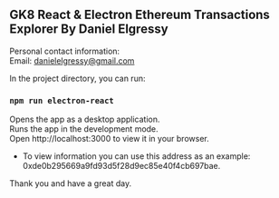 ## GK8 React & Electron Ethereum Transactions Explorer By Daniel Elgressy
Personal contact information:\
Email: danielelgressy@gmail.com

In the project directory, you can run:

### `npm run electron-react`

Opens the app as a desktop application.\
Runs the app in the development mode.\
Open http://localhost:3000 to view it in your browser.

- To view information you can use this address as an example: 0xde0b295669a9fd93d5f28d9ec85e40f4cb697bae.

Thank you and have a great day.
